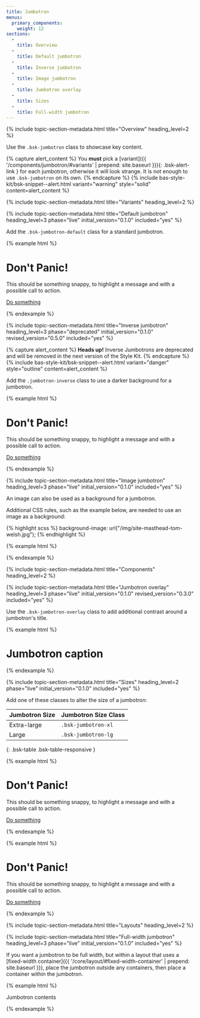 ```yaml
---
title: Jumbotron
menus:
  primary_components:
    weight: 12
sections:
  -
    title: Overview
  -
    title: Default jumbotron
  -
    title: Inverse jumbotron
  -
    title: Image jumbotron
  -
    title: Jumbotron overlay
  -
    title: Sizes
  -
    title: Full-width jumbotron
---
```


{% include topic-section-metadata.html
  title="Overview"
  heading_level=2
%}

Use the `.bsk-jumbotron` class to showcase key content.

{% capture alert_content %}
You **must** pick a [variant]({{ '/components/jumbotron/#variants' | prepend: site.baseurl }}){: .bsk-alert-link } for each jumbotron, otherwise it will look strange. It is not enough to use `.bsk-jumbotron` on its own.
{% endcapture %}
{% include bas-style-kit/bsk-snippet--alert.html
  variant="warning"
  style="solid"
  content=alert_content
%}

{% include topic-section-metadata.html
  title="Variants"
  heading_level=2
%}

{% include topic-section-metadata.html
  title="Default jumbotron"
  heading_level=3
  phase="live"
  initial_version="0.1.0"
  included="yes"
%}

Add the `.bsk-jumbotron-default` class for a standard jumbotron.

{% example html %}
<div class="bsk-jumbotron bsk-jumbotron-default">
  <h1>Don't Panic!</h1>
  <p>This should be something snappy, to highlight a message and with a possible call to action.</p>
  <p><a class="bsk-btn bsk-btn-primary bsk-btn-lg" href="#" role="button">Do something</a></p>
</div>
{% endexample %}

{% include topic-section-metadata.html
  title="Inverse jumbotron"
  heading_level=3
  phase="deprecated"
  initial_version="0.1.0"
  revised_version="0.5.0"
  included="yes"
%}

{% capture alert_content %}
**Heads up!** Inverse Jumbotrons are deprecated and will be removed in the next version of the Style Kit.
{% endcapture %}
{% include bas-style-kit/bsk-snippet--alert.html
  variant="danger"
  style="outline"
  content=alert_content
%}

Add the `.jumbotron-inverse` class to use a darker background for a jumbotron.

{% example html %}
<div class="bsk-jumbotron bsk-jumbotron-inverse">
  <h1>Don't Panic!</h1>
  <p>This should be something snappy, to highlight a message and with a possible call to action.</p>
  <p><a class="bsk-btn bsk-btn-primary bsk-btn-lg" href="#" role="button">Do something</a></p>
</div>
{% endexample %}

{% include topic-section-metadata.html
  title="Image jumbotron"
  heading_level=3
  phase="live"
  initial_version="0.1.0"
  included="yes"
%}

An image can also be used as a background for a jumbotron.

Additional CSS rules, such as the example below, are needed to use an image as a background:

{% highlight scss %}
background-image: url("/img/site-masthead-tom-welsh.jpg");
{% endhighlight %}

{% example html %}
<div class="bsk-jumbotron bsk-jumbotron-default bsk-jumbotron-image-example">
</div>
{% endexample %}

{% include topic-section-metadata.html
  title="Components"
  heading_level=2
%}

{% include topic-section-metadata.html
  title="Jumbotron overlay"
  heading_level=3
  phase="live"
  initial_version="0.1.0"
  revised_version="0.3.0"
  included="yes"
%}

Use the `.bsk-jumbotron-overlay` class to add additional contrast around a jumbotron's title.

{% example html %}
<div class="bsk-jumbotron bsk-jumbotron-default bsk-jumbotron-image-example">
  <h1><span class="bsk-jumbotron-overlay">Jumbotron caption</span></h1>
</div>
{% endexample %}

{% include topic-section-metadata.html
  title="Sizes"
  heading_level=2
  phase="live"
  initial_version="0.1.0"
  included="yes"
%}

Add one of these classes to alter the size of a jumbotron:

| Jumbotron Size | Jumbotron Size Class    |
| -------------- | ----------------------- |
| Extra-large    | `.bsk-jumbotron-xl`     |
| Large          | `.bsk-jumbotron-lg`     |
{: .bsk-table .bsk-table-responsive }

{% example html %}
<div class="bsk-jumbotron bsk-jumbotron-default bsk-jumbotron-lg">
  <h1>Don't Panic!</h1>
  <p>This should be something snappy, to highlight a message and with a possible call to action.</p>
  <p><a class="bsk-btn bsk-btn-primary bsk-btn-lg" href="#" role="button">Do something</a></p>
</div>
{% endexample %}

{% example html %}
<div class="bsk-jumbotron bsk-jumbotron-default bsk-jumbotron-xl">
  <h1>Don't Panic!</h1>
  <p>This should be something snappy, to highlight a message and with a possible call to action.</p>
  <p><a class="bsk-btn bsk-btn-primary bsk-btn-lg" href="#" role="button">Do something</a></p>
</div>
{% endexample %}

{% include topic-section-metadata.html
  title="Layouts"
  heading_level=2
%}

{% include topic-section-metadata.html
  title="Full-width jumbotron"
  heading_level=3
  phase="live"
  initial_version="0.1.0"
  included="yes"
%}

If you want a jumbotron to be full width, but within a layout that uses a
[fixed-width container]({{ '/core/layout/#fixed-width-container' | prepend: site.baseurl }}), place the jumbotron
outside any containers, then place a container within the jumbotron.

{% example html %}
<!-- Content before the jumbotron, possibly in a container -->

<!-- Jumbotron, not in a container -->
<div class="bsk-jumbotron bsk-jumbotron-default">
  <div class="bsk-container">
    <!-- Jumbotron contents only are contained in a fixed-width container -->
    Jumbotron contents
  </div>
</div>

<!-- Content after the jumbotron, probably in a container -->
{% endexample %}
